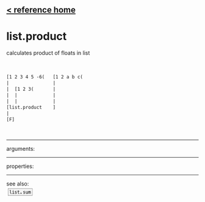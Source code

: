 [< reference home](ceammc_lib.html)
---

# list.product


calculates product of floats in list

```


[1 2 3 4 5 -6(   [1 2 a b c(
|                |
|  [1 2 3(       |
|  |             |
|  |             |
[list.product    ]
|
[F]

            
```

---
arguments:


---
properties:


---
see also:<br>
[![list.sum](img/object_list.sum.png)](list.sum.html)
